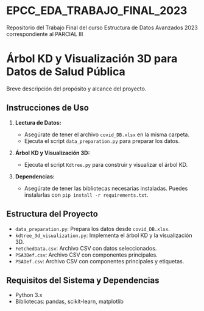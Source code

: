 # EPCC_EDA_TRABAJO_FINAL_2023
Repositorio del Trabajo Final del curso Estructura de Datos Avanzados 2023 correspondiente al PARCIAL III


# Árbol KD y Visualización 3D para Datos de Salud Pública
Breve descripción del propósito y alcance del proyecto.


## Instrucciones de Uso
1. **Lectura de Datos:**
   - Asegúrate de tener el archivo `covid_DB.xlsx` en la misma carpeta.
   - Ejecuta el script `data_preparation.py` para preparar los datos.

2. **Árbol KD y Visualización 3D:**
   - Ejecuta el script `Kdtree.py` para construir y visualizar el árbol KD.

3. **Dependencias:**
   - Asegúrate de tener las bibliotecas necesarias instaladas. Puedes instalarlas con `pip install -r requirements.txt`.

## Estructura del Proyecto
- `data_preparation.py`: Prepara los datos desde `covid_DB.xlsx`.
- `kdtree_3d_visualization.py`: Implementa el árbol KD y la visualización 3D.
- `FetchedData.csv`: Archivo CSV con datos seleccionados.
- `PSA3Def.csv`: Archivo CSV con componentes principales.
- `PSADef.csv`: Archivo CSV con componentes principales y etiquetas.

## Requisitos del Sistema y Dependencias
- Python 3.x
- Bibliotecas: pandas, scikit-learn, matplotlib
